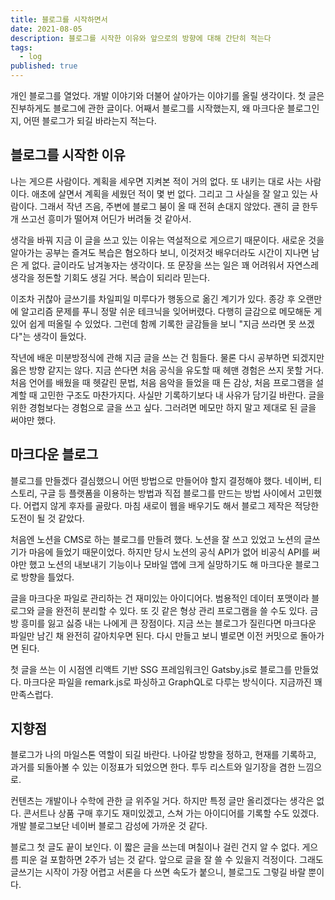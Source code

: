 ```yaml
---
title: 블로그를 시작하면서
date: 2021-08-05
description: 블로그를 시작한 이유와 앞으로의 방향에 대해 간단히 적는다
tags:
  - log
published: true
---
```


개인 블로그를 열었다. 개발 이야기와 더불어 살아가는 이야기를 올릴 생각이다. 첫 글은 진부하게도 블로그에 관한 글이다. 어째서 블로그를 시작했는지, 왜 마크다운 블로그인지, 어떤 블로그가 되길 바라는지 적는다.

## 블로그를 시작한 이유

나는 게으른 사람이다. 계획을 세우면 지켜본 적이 거의 없다. 또 내키는 대로 사는 사람이다. 애초에 살면서 계획을 세웠던 적이 몇 번 없다. 그리고 그 사실을 잘 알고 있는 사람이다. 그래서 작년 즈음, 주변에 블로그 붐이 올 때 전혀 손대지 않았다. 괜히 글 한두 개 쓰고선 흥미가 떨어져 어딘가 버려둘 것 같아서.

생각을 바꿔 지금 이 글을 쓰고 있는 이유는 역설적으로 게으르기 때문이다. 새로운 것을 알아가는 공부는 즐겨도 복습은 혐오하다 보니, 이것저것 배우더라도 시간이 지나면 남은 게 없다. 글이라도 남겨놓자는 생각이다. 또 문장을 쓰는 일은 꽤 어려워서 자연스레 생각을 정돈할 기회도 생길 거다. 복습이 되리라 믿는다.

이조차 귀찮아 글쓰기를 차일피일 미루다가 행동으로 옮긴 계기가 있다. 종강 후 오랜만에 알고리즘 문제를 푸니 정말 쉬운 테크닉을 잊어버렸다. 다행히 글감으로 메모해둔 게 있어 쉽게 떠올릴 수 있었다. 그런데 함께 기록한 글감들을 보니 "지금 쓰라면 못 쓰겠다"는 생각이 들었다.

작년에 배운 미분방정식에 관해 지금 글을 쓰는 건 힘들다. 물론 다시 공부하면 되겠지만 옳은 방향 같지는 않다. 지금 쓴다면 처음 공식을 유도할 때 헤맨 경험은 쓰지 못할 거다. 처음 언어를 배웠을 때 헷갈린 문법, 처음 음악을 들었을 때 든 감상, 처음 프로그램을 설계할 때 고민한 구조도 마찬가지다. 사실만 기록하기보다 내 사유가 담기길 바란다. 글을 위한 경험보다는 경험으로 글을 쓰고 싶다. 그러려면 메모만 하지 말고 제대로 된 글을 써야만 했다.

## 마크다운 블로그

블로그를 만들겠다 결심했으니 어떤 방법으로 만들어야 할지 결정해야 했다. 네이버, 티스토리, 구글 등 플랫폼을 이용하는 방법과 직접 블로그를 만드는 방법 사이에서 고민했다. 어렵지 않게 후자를 골랐다. 마침 새로이 웹을 배우기도 해서 블로그 제작은 적당한 도전이 될 것 같았다.

처음엔 노션을 CMS로 하는 블로그를 만들려 했다. 노션을 잘 쓰고 있었고 노션의 글쓰기가 마음에 들었기 때문이었다. 하지만 당시 노션의 공식 API가 없어 비공식 API를 써야만 했고 노션의 내보내기 기능이나 모바일 앱에 크게 실망하기도 해 마크다운 블로그로 방향을 틀었다.

글을 마크다운 파일로 관리하는 건 재미있는 아이디어다. 범용적인 데이터 포맷이라 블로그와 글을 완전히 분리할 수 있다. 또 깃 같은 형상 관리 프로그램을 쓸 수도 있다. 금방 흥미를 잃고 싫증 내는 나에게 큰 장점이다. 지금 쓰는 블로그가 질린다면 마크다운 파일만 남긴 채 완전히 갈아치우면 된다. 다시 만들고 보니 별로면 이전 커밋으로 돌아가면 된다.

첫 글을 쓰는 이 시점엔 리액트 기반 SSG 프레임워크인 Gatsby.js로 블로그를 만들었다. 마크다운 파일을 remark.js로 파싱하고 GraphQL로 다루는 방식이다. 지금까진 꽤 만족스럽다.

## 지향점

블로그가 나의 마일스톤 역할이 되길 바란다. 나아갈 방향을 정하고, 현재를 기록하고, 과거를 되돌아볼 수 있는 이정표가 되었으면 한다. 투두 리스트와 일기장을 겸한 느낌으로.

컨텐츠는 개발이나 수학에 관한 글 위주일 거다. 하지만 특정 글만 올리겠다는 생각은 없다. 콘서트나 상품 구매 후기도 재미있겠고, 스쳐 가는 아이디어를 기록할 수도 있겠다. 개발 블로그보단 네이버 블로그 감성에 가까운 것 같다.

블로그 첫 글도 끝이 보인다. 이 짧은 글을 쓰는데 며칠이나 걸린 건지 알 수 없다. 게으름 피운 걸 포함하면 2주가 넘는 것 같다. 앞으로 글을 잘 쓸 수 있을지 걱정이다. 그래도 글쓰기는 시작이 가장 어렵고 서론을 다 쓰면 속도가 붙으니, 블로그도 그렇길 바랄 뿐이다.
